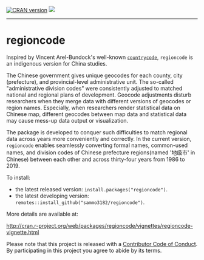[![CRAN version](http://www.r-pkg.org/badges/version/regioncode)](https://cran.r-project.org/package=regioncode) ![](http://cranlogs.r-pkg.org/badges/grand-total/regioncode)

------------------------------------------------------------------------
regioncode
=========

Inspired by Vincent Arel-Bundock's well-known [`countrycode`](https://joss.theoj.org/papers/10.21105/joss.00848), `regioncode` is an indigenous version for China studies. 


The Chinese government gives unique geocodes for each county, city (prefecture), and provincial-level administrative unit. The so-called "administrative division codes" were consistently adjusted to matched national and regional plans of development. Geocode adjustments disturb researchers when they merge data with different versions of geocodes or region names. Especially, when researchers render statistical data on Chinese map, different geocodes between map data and statistical data may cause mess-up data output or visualization.

The package is developed to conquer such difficulties to match regional data across years more conveniently and correctly. 
In the current version, `regioncode` enables seamlessly converting formal names, common-used names, and division codes of Chinese prefecture regions(named '地级市' in Chinese) between each other and across thirty-four years from 1986 to 2019.

To install:

* the latest released version: `install.packages("regioncode")`.
* the latest developing version: `remotes::install_github("sammo3182/regioncode")`.

More details are available at:

http://cran.r-project.org/web/packages/regioncode/vignettes/regioncode-vignette.html


Please note that this project is released with a [Contributor Code of Conduct](https://github.com/sammo3182/regioncode/blob/master/CONDUCT.md). By participating in this project you agree to abide by its terms.
